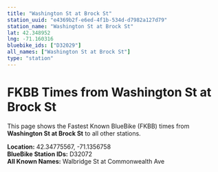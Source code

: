 ```yaml
---
title: "Washington St at Brock St"
station_uuid: "e4369b2f-e6ed-4f1b-534d-d7982a127d79"
station_name: "Washington St at Brock St"
lat: 42.348952
lng: -71.160316
bluebike_ids: ["D32029"]
all_names: ["Washington St at Brock St"]
type: "station"
---
```


# FKBB Times from Washington St at Brock St

This page shows the Fastest Known BlueBike (FKBB) times from **Washington St at Brock St** to all other stations.

**Location:** 42.34775567, -71.1356758  
**BlueBike Station IDs:** D32072  
**All Known Names:** Walbridge St at Commonwealth Ave

